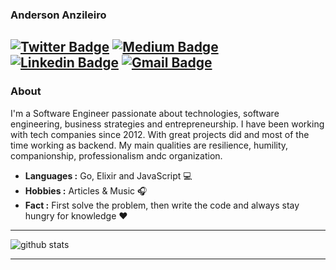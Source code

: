 ### Anderson Anzileiro
[![Twitter Badge](https://img.shields.io/badge/-Anderson_Anzileiro-1ca0f1?style=flat-square&logo=twitter&logoColor=white&link=https://twitter.com/anzileiro)](https://twitter.com/anzileiro) [![Medium Badge](https://img.shields.io/badge/-Anderson_Anzileiro-gray?style=flat-square&logo=medium&logoColor=white&link=https://medium.com/@anzileiro)](https://medium.com/@anzileiro) [![Linkedin Badge](https://img.shields.io/badge/-Anderson_Anzileiro-blue?style=flat-square&logo=Linkedin&logoColor=white&link=https://www.linkedin.com/in/anzileiro//)](https://www.linkedin.com/in/anzileiro/) [![Gmail Badge](https://img.shields.io/badge/-anderson.anzileiro@gmail.com-c14438?style=flat-square&logo=Gmail&logoColor=white&link=mailto:anderson.anzileiro@gmail.com)](mailto:anderson.anzileiro@gmail.com)
---------------------------------------------------------------------------------------------------------------------------------------------------------------------------------
### About

I'm a Software Engineer passionate about technologies, software engineering, business strategies and entrepreneurship. I have been working with tech companies since 2012. With great projects did and most of the time working as backend. My main qualities are resilience, humility, companionship, professionalism andc organization.

-  **Languages :** Go, Elixir and JavaScript :computer:
-  **Hobbies :** Articles & Music :headphones:
-  **Fact :** First solve the problem, then write the code and always stay hungry for knowledge :heart: 

---------------------------------------------------------------------------------------------------------------------------------------------------------------------------------

![github stats](https://github-readme-stats.vercel.app/api?username=anzileiro&show_icons=true)

---------------------------------------------------------------------------------------------------------------------------------------------------------------------------------


